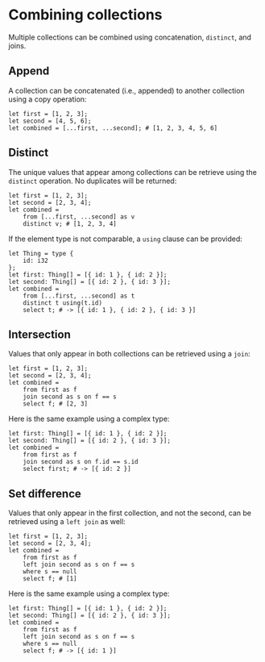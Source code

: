 # Combining collections
Multiple collections can be combined using concatenation, `distinct`, and joins.

## Append
A collection can be concatenated (i.e., appended) to another collection using a copy operation:
```
let first = [1, 2, 3];
let second = [4, 5, 6];
let combined = [...first, ...second]; # [1, 2, 3, 4, 5, 6]
```

## Distinct
The unique values that appear among collections can be retrieve using the `distinct` operation. No duplicates will be returned:
```
let first = [1, 2, 3];
let second = [2, 3, 4];
let combined =
    from [...first, ...second] as v
    distinct v; # [1, 2, 3, 4]
```

If the element type is not comparable, a `using` clause can be provided:
```
let Thing = type {
    id: i32
};
let first: Thing[] = [{ id: 1 }, { id: 2 }];
let second: Thing[] = [{ id: 2 }, { id: 3 }];
let combined = 
    from [...first, ...second] as t
    distinct t using(t.id)
    select t; # -> [{ id: 1 }, { id: 2 }, { id: 3 }]
```

## Intersection
Values that only appear in both collections can be retrieved using a `join`:
```
let first = [1, 2, 3];
let second = [2, 3, 4];
let combined = 
    from first as f
    join second as s on f == s
    select f; # [2, 3]
```

Here is the same example using a complex type:
```
let first: Thing[] = [{ id: 1 }, { id: 2 }];
let second: Thing[] = [{ id: 2 }, { id: 3 }];
let combined = 
    from first as f
    join second as s on f.id == s.id
    select first; # -> [{ id: 2 }]
```

## Set difference
Values that only appear in the first collection, and not the second, can be retrieved using a `left join` as well:
```
let first = [1, 2, 3];
let second = [2, 3, 4];
let combined = 
    from first as f
    left join second as s on f == s
    where s == null
    select f; # [1]
```

Here is the same example using a complex type:
```
let first: Thing[] = [{ id: 1 }, { id: 2 }];
let second: Thing[] = [{ id: 2 }, { id: 3 }];
let combined =
    from first as f
    left join second as s on f == s
    where s == null
    select f; # -> [{ id: 1 }]
```

